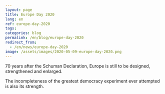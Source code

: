 ```yaml
---
layout: page
title: Europe Day 2020
lang: en
ref: europe-day-2020
tags:
categories: blog
permalink: /en/blog/europe-day-2020
redirect_from:
  - /en/news/europe-day-2020
image: /assets/images/2020-05-09-europe-day-2020.png
---
```


70 years after the Schuman Declaration, Europe is still to be designed, strengthened and enlarged.

The incompleteness of the greatest democracy experiment ever attempted is also its strength.
